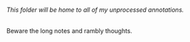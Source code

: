 ###### This folder will be home to all of my unprocessed annotations.

Beware the long notes and rambly thoughts.
